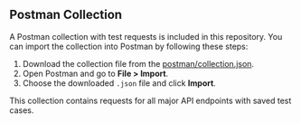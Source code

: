 ## Postman Collection

A Postman collection with test requests is included in this repository. You can import the collection into Postman by following these steps:

1. Download the collection file from the [postman/collection.json](postman/collection.json).
2. Open Postman and go to **File > Import**.
3. Choose the downloaded `.json` file and click **Import**.

This collection contains requests for all major API endpoints with saved test cases. 
